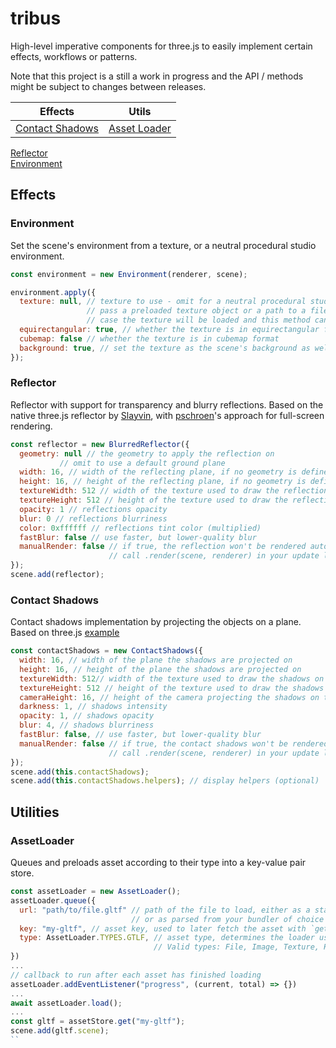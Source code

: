 # tribus
High-level imperative components for three.js to easily implement certain effects, workflows or patterns.

Note that this project is a still a work in progress and the API / methods might be subject to changes between releases.

Effects                                     | Utils
---                                         | ---
[Contact Shadows ](#Contact-Shadows)        | [Asset Loader](#Asset-Loader)
[Reflector](#Reflector)                     
[Environment](#Environment)                 

## Effects 

### Environment

Set the scene's environment from a texture, or a neutral procedural studio environment.

```js
const environment = new Environment(renderer, scene);

environment.apply({
  texture: null, // texture to use - omit for a neutral procedural studio environment
                 // pass a preloaded texture object or a path to a file, in the latter
                 // case the texture will be loaded and this method can be awaited
  equirectangular: true, // whether the texture is in equirectangular format
  cubemap: false // whether the texture is in cubemap format
  background: true, // set the texture as the scene's background as well
});
```

### Reflector

Reflector with support for transparency and blurry reflections. Based on the native three.js reflector by [Slayvin](https://github.com/mrdoob/three.js/blob/dev/examples/jsm/objects/Reflector.js), with [pschroen](https://github.com/pschroen/alien.js/blob/master/src/utils/world/Reflector.js)'s approach for full-screen rendering.

```js
const reflector = new BlurredReflector({
  geometry: null // the geometry to apply the reflection on
           // omit to use a default ground plane
  width: 16, // width of the reflecting plane, if no geometry is defined
  height: 16, // height of the reflecting plane, if no geometry is defined
  textureWidth: 512 // width of the texture used to draw the reflections on
  textureHeight: 512 // height of the texture used to draw the reflections on
  opacity: 1 // reflections opacity
  blur: 0 // reflections blurriness
  color: 0xffffff // reflections tint color (multiplied)
  fastBlur: false // use faster, but lower-quality blur
  manualRender: false // if true, the reflection won't be rendered automatically
                      // call .render(scene, renderer) in your update loop to render 
});
scene.add(reflector);
```

### Contact Shadows

Contact shadows implementation by projecting the objects on a plane. Based on  three.js [example](https://github.com/mrdoob/three.js/blob/master/examples/webgl_shadow_contact.html)

```js
const contactShadows = new ContactShadows({
  width: 16, // width of the plane the shadows are projected on
  height: 16, // height of the plane the shadows are projected on
  textureWidth: 512// width of the texture used to draw the shadows on
  textureHeight: 512 // height of the texture used to draw the shadows on
  cameraHeight: 16, // height of the camera projecting the shadows on the geometry
  darkness: 1, // shadows intensity
  opacity: 1, // shadows opacity
  blur: 4, // shadows blurriness
  fastBlur: false, // use faster, but lower-quality blur
  manualRender: false // if true, the contact shadows won't be rendered automatically
                      // call .render(scene, renderer) in your update loop to render 
});
scene.add(this.contactShadows);
scene.add(this.contactShadows.helpers); // display helpers (optional)
```

## Utilities

### AssetLoader

Queues and preloads asset according to their type into a key-value pair store.

```js
const assetLoader = new AssetLoader();
assetLoader.queue({
  url: "path/to/file.gltf" // path of the file to load, either as a static file
                           // or as parsed from your bundler of choice
  key: "my-gltf", // asset key, used to later fetch the asset with `get()`
  type: AssetLoader.TYPES.GTLF, // asset type, determines the loader used. 
                                // Valid types: File, Image, Texture, HDRI, GLTF
})
...
// callback to run after each asset has finished loading 
assetLoader.addEventListener("progress", (current, total) => {})
...
await assetLoader.load();
...
const gltf = assetStore.get("my-gltf");
scene.add(gltf.scene);
``